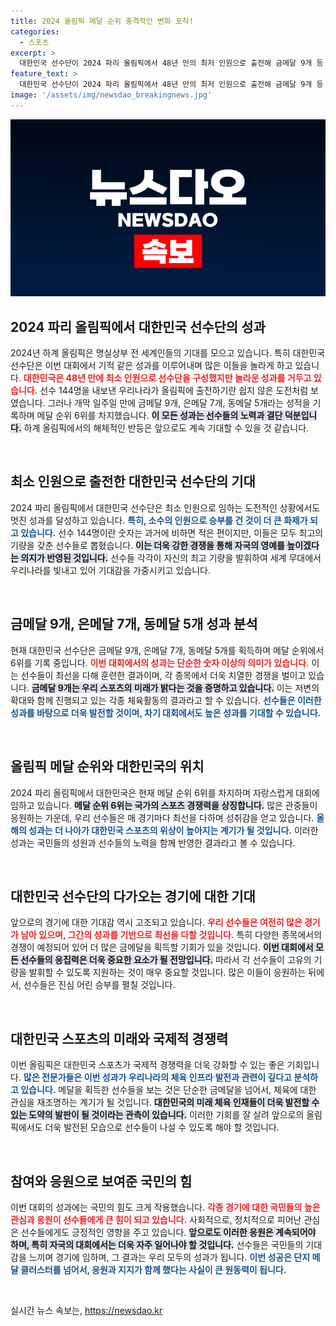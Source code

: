 ```yaml
---
title: 2024 올림픽 메달 순위 충격적인 변화 포착!
categories:
  - 스포츠
excerpt: >
  대한민국 선수단이 2024 파리 올림픽에서 48년 만의 최저 인원으로 출전해 금메달 9개 등 총 21개의 메달을 획득하며 메달 순위 6위를 기록! 놀라운 반전의 순간을 놓치지 마세요!
feature_text: >
  대한민국 선수단이 2024 파리 올림픽에서 48년 만의 최저 인원으로 출전해 금메달 9개 등 총 21개의 메달을 획득하며 메달 순위 6위를 기록! 놀라운 반전의 순간을 놓치지 마세요!
image: '/assets/img/newsdao_breakingnews.jpg'
---
```


<p><img src="/assets/img/newsdao_breakingnews.jpg" alt="ontimetimes 속보" /></p>

<h2>2024 파리 올림픽에서 대한민국 선수단의 성과</h2>

<p data-ke-size="size16">2024년 하계 올림픽은 명실상부 전 세계인들의 기대를 모으고 있습니다. 특히 대한민국 선수단은 이번 대회에서 기적 같은 성과를 이루어내며 많은 이들을 놀라게 하고 있습니다. <b><span style="color: #ee2323;">대한민국은 48년 만에 최소 인원으로 선수단을 구성했지만 놀라운 성과를 거두고 있습니다.</span></b> 선수 144명을 내보낸 우리나라가 올림픽에 출전하기란 쉽지 않은 도전처럼 보였습니다. 그러나 개막 일주일 만에 금메달 9개, 은메달 7개, 동메달 5개라는 성적을 기록하며 메달 순위 6위를 차지했습니다. <b><span style="background-color: #21538527;">이 모든 성과는 선수들의 노력과 결단 덕분입니다.</span></b> 하계 올림픽에서의 해체적인 반등은 앞으로도 계속 기대할 수 있을 것 같습니다.</p>

<p data-ke-size="size16">&nbsp;</p>

<h2>최소 인원으로 출전한 대한민국 선수단의 기대</h2>

<p data-ke-size="size16">2024 파리 올림픽에서 대한민국 선수단은 최소 인원으로 임하는 도전적인 상황에서도 멋진 성과를 달성하고 있습니다. <b><span style="color: #1a5490;">특히, 소수의 인원으로 승부를 건 것이 더 큰 화제가 되고 있습니다.</span></b> 선수 144명이란 숫자는 과거에 비하면 적은 편이지만, 이들은 모두 최고의 기량을 갖춘 선수들로 뽑혔습니다. <b><span style="background-color: #21538527;">이는 더욱 강한 경쟁을 통해 자국의 영예를 높이겠다는 의지가 반영된 것입니다.</span></b> 선수들 각각이 자신의 최고 기량을 발휘하여 세계 무대에서 우리나라를 빛내고 있어 기대감을 가중시키고 있습니다.</p>

<p data-ke-size="size16">&nbsp;</p>

<h2>금메달 9개, 은메달 7개, 동메달 5개 성과 분석</h2>

<p data-ke-size="size16">현재 대한민국 선수단은 금메달 9개, 은메달 7개, 동메달 5개를 획득하며 메달 순위에서 6위를 기록 중입니다. <b><span style="color: #ee2323;">이번 대회에서의 성과는 단순한 숫자 이상의 의미가 있습니다.</span></b> 이는 선수들이 최선을 다해 훈련한 결과이며, 각 종목에서 더욱 치열한 경쟁을 벌이고 있습니다. <b><span style="background-color: #21538527;">금메달 9개는 우리 스포츠의 미래가 밝다는 것을 증명하고 있습니다.</span></b> 이는 저변의 확대와 함께 진행되고 있는 각종 체육활동의 결과라고 할 수 있습니다. <b><span style="color: #1a5490;">선수들은 이러한 성과를 바탕으로 더욱 발전할 것이며, 차기 대회에서도 높은 성과를 기대할 수 있습니다.</span></b></p>

<p data-ke-size="size16">&nbsp;</p>

<h2>올림픽 메달 순위와 대한민국의 위치</h2>

<p data-ke-size="size16">2024 파리 올림픽에서 대한민국은 현재 메달 순위 6위를 차지하며 자랑스럽게 대회에 임하고 있습니다. <b><span style="background-color: #21538527;">메달 순위 6위는 국가의 스포츠 경쟁력을 상징합니다.</span></b> 많은 관중들이 응원하는 가운데, 우리 선수들은 매 경기마다 최선을 다하며 성취감을 얻고 있습니다. <b><span style="color: #1a5490;">올해의 성과는 더 나아가 대한민국 스포츠의 위상이 높아지는 계기가 될 것입니다.</span></b> 이러한 성과는 국민들의 성원과 선수들의 노력을 함께 반영한 결과라고 볼 수 있습니다.</p>

<p data-ke-size="size16">&nbsp;</p>

<h2>대한민국 선수단의 다가오는 경기에 대한 기대</h2>

<p data-ke-size="size16">앞으로의 경기에 대한 기대감 역시 고조되고 있습니다. <b><span style="color: #ee2323;">우리 선수들은 여전히 많은 경기가 남아 있으며, 그간의 성과를 기반으로 최선을 다할 것입니다.</span></b> 특히 다양한 종목에서의 경쟁이 예정되어 있어 더 많은 금메달을 획득할 기회가 있을 것입니다. <b><span style="background-color: #21538527;">이번 대회에서 모든 선수들의 응집력은 더욱 중요한 요소가 될 전망입니다.</span></b> 따라서 각 선수들이 고유의 기량을 발휘할 수 있도록 지원하는 것이 매우 중요할 것입니다. 많은 이들이 응원하는 뒤에서, 선수들은 진심 어린 승부를 펼칠 것입니다.</p>

<p data-ke-size="size16">&nbsp;</p>

<h2>대한민국 스포츠의 미래와 국제적 경쟁력</h2>

<p data-ke-size="size16">이번 올림픽은 대한민국 스포츠가 국제적 경쟁력을 더욱 강화할 수 있는 좋은 기회입니다. <b><span style="color: #1a5490;">많은 전문가들은 이번 성과가 우리나라의 체육 인프라 발전과 관련이 깊다고 분석하고 있습니다.</span></b> 메달을 획득한 선수들을 보는 것은 단순한 금메달을 넘어서, 체육에 대한 관심을 재조명하는 계기가 될 것입니다. <b><span style="background-color: #21538527;">대한민국의 미래 체육 인재들이 더욱 발전할 수 있는 도약의 발판이 될 것이라는 관측이 있습니다.</span></b> 이러한 기회를 잘 살려 앞으로의 올림픽에서도 더욱 발전된 모습으로 선수들이 나설 수 있도록 해야 할 것입니다.</p>

<p data-ke-size="size16">&nbsp;</p>

<h2>참여와 응원으로 보여준 국민의 힘</h2>

<p data-ke-size="size16">이번 대회의 성과에는 국민의 힘도 크게 작용했습니다. <b><span style="color: #ee2323;">각종 경기에 대한 국민들의 높은 관심과 응원이 선수들에게 큰 힘이 되고 있습니다.</span></b> 사회적으로, 정치적으로 피어난 관심은 선수들에게도 긍정적인 영향을 주고 있습니다. <b><span style="background-color: #21538527;">앞으로도 이러한 응원은 계속되어야 하며, 특히 자국의 대회에서는 더욱 자주 일어나야 할 것입니다.</span></b> 선수들은 국민들의 기대감을 느끼며 경기에 임하며, 그 결과는 우리 모두의 성과가 됩니다. <b><span style="color: #1a5490;">이번 성공은 단지 메달 클러스터를 넘어서, 응원과 지지가 함께 했다는 사실이 큰 원동력이 됩니다.</span></b></p>

<p data-ke-size="size16">&nbsp;</p>
실시간 뉴스 속보는, <a href="https://newsdao.kr" rel="dofollow">https://newsdao.kr</a>


